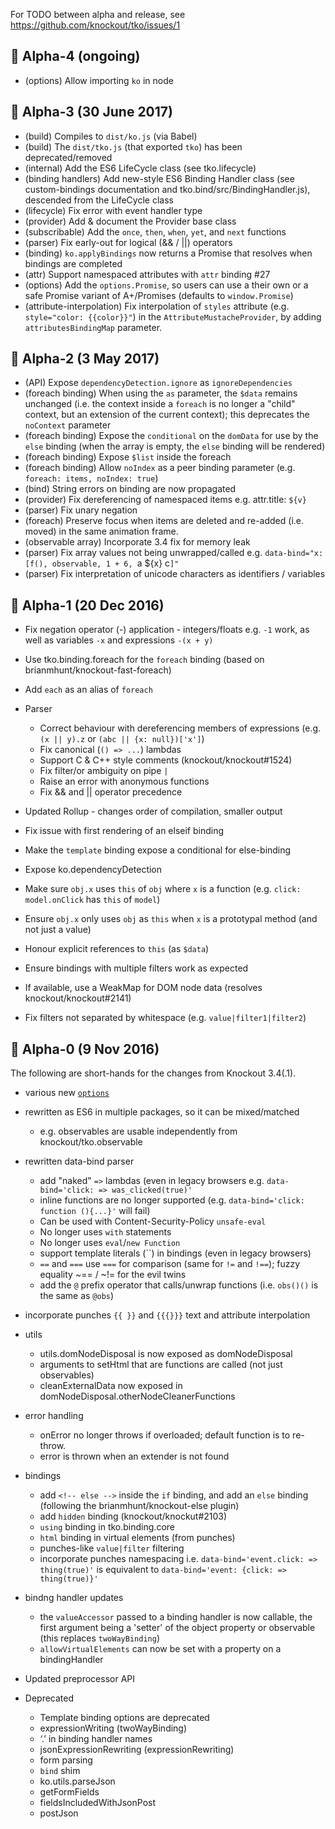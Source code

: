 For TODO between alpha and release, see https://github.com/knockout/tko/issues/1


## 🚜  Alpha-4 (ongoing)

* (options) Allow importing `ko` in node

## 🏰  Alpha-3 (30 June 2017)

* (build) Compiles to `dist/ko.js` (via Babel) 
* (build) The `dist/tko.js` (that exported `tko`) has been deprecated/removed
* (internal) Add the ES6 LifeCycle class (see tko.lifecycle)
* (binding handlers) Add new-style ES6 Binding Handler class (see custom-bindings documentation and tko.bind/src/BindingHandler.js), descended from the LifeCycle class
* (lifecycle) Fix error with event handler type
* (provider) Add & document the Provider base class
* (subscribable) Add the `once`, `then`, `when`, `yet`, and `next` functions
* (parser) Fix early-out for logical (&& / ||) operators
* (binding) `ko.applyBindings` now returns a Promise that resolves when bindings are completed
* (attr) Support namespaced attributes with `attr` binding #27
* (options) Add the `options.Promise`, so users can use a their own or a safe Promise variant of A+/Promises (defaults to `window.Promise`)
* (attribute-interpolation) Fix interpolation of `styles` attribute (e.g. `style="color: {{color}}"`) in the `AttributeMustacheProvider`, by adding `attributesBindingMap` parameter.

## 🐋   Alpha-2  (3 May 2017)

* (API) Expose `dependencyDetection.ignore` as `ignoreDependencies`
* (foreach binding) When using the `as` parameter, the `$data` remains unchanged (i.e. the context inside a `foreach` is no longer a "child" context, but an extension of the current context); this deprecates the `noContext` parameter
* (foreach binding) Expose the `conditional` on the `domData` for use by the `else` binding (when the array is empty, the `else` binding will be rendered)
* (foreach binding) Expose `$list` inside the foreach
* (foreach binding) Allow `noIndex` as a peer binding parameter (e.g. `foreach: items, noIndex: true`)
* (bind) String errors on binding are now propagated
* (provider) Fix dereferencing of namespaced items e.g. attr.title: `${v}`
* (parser) Fix unary negation
* (foreach) Preserve focus when items are deleted and re-added (i.e. moved) in the same animation frame.
* (observable array) Incorporate 3.4 fix for memory leak
* (parser) Fix array values not being unwrapped/called e.g. `data-bind="x: [f(), observable, 1 + 6, `a ${x} c`]"`
* (parser) Fix interpretation of unicode characters as identifiers / variables

##  🏹  Alpha-1  (20 Dec 2016)

* Fix negation operator (-) application - integers/floats e.g. `-1` work, as well as variables `-x` and expressions `-(x + y)`
* Use tko.binding.foreach for the `foreach` binding (based on brianmhunt/knockout-fast-foreach)
* Add `each` as an alias of `foreach`

* Parser
  * Correct behaviour with dereferencing members of expressions (e.g. `(x || y).z` or `(abc || {x: null})['x']`)
  * Fix canonical (`() => ...`) lambdas
  * Support C & C++ style comments (knockout/knockout#1524)
  * Fix filter/or ambiguity on pipe `|`
  * Raise an error with anonymous functions
  * Fix && and || operator precedence

* Updated Rollup - changes order of compilation, smaller output
* Fix issue with first rendering of an elseif binding
* Make the `template` binding expose a conditional for else-binding
* Expose ko.dependencyDetection
* Make sure `obj.x` uses `this` of `obj` where `x` is a function (e.g. `click: model.onClick` has `this` of `model`)
* Ensure `obj.x` only uses `obj` as `this` when `x` is a prototypal method (and not just a value)
* Honour explicit references to `this` (as `$data`)
* Ensure bindings with multiple filters work as expected
* If available, use a WeakMap for DOM node data (resolves knockout/knockout#2141)
* Fix filters not separated by whitespace (e.g. `value|filter1|filter2`)

##  🐚   Alpha-0  (9 Nov 2016)

The following are short-hands for the changes from Knockout 3.4(.1).

* various new [`options`](https://github.com/knockout/tko.utils/blob/master/src/options.js)

* rewritten as ES6 in multiple packages, so it can be mixed/matched
  * e.g. observables are usable independently from knockout/tko.observable

* rewritten data-bind parser
  * add "naked" `=>` lambdas (even in legacy browsers e.g. `data-bind='click: => was_clicked(true)'`
  * inline functions are no longer supported (e.g. `data-bind='click: function (){...}'` will fail)
  * Can be used with Content-Security-Policy `unsafe-eval`
  * No longer uses `with` statements
  * No longer uses `eval`/`new Function`
  * support template literals (``) in bindings (even in legacy browsers)
  * `==` and `===` use `===` for comparison (same for `!=` and `!==`); fuzzy equality ~== / ~!= for the evil twins
  * add the `@` prefix operator that calls/unwrap functions (i.e. `obs()()` is the same as `@obs`)

* incorporate punches `{{ }}` and `{{{}}}` text and attribute interpolation

* utils
  * utils.domNodeDisposal is now exposed as domNodeDisposal
  * arguments to setHtml that are functions are called (not just observables)
  * cleanExternalData now exposed in domNodeDisposal.otherNodeCleanerFunctions

* error handling
  * onError no longer throws if overloaded; default function is to re-throw.
  * error is thrown when an extender is not found

* bindings
  * add `<!-- else -->` inside the `if` binding, and add an `else` binding (following the brianmhunt/knockout-else plugin)
  * add `hidden` binding (knockout/knockut#2103)
  * `using` binding in tko.binding.core
  * `html` binding in virtual elements (from punches)
  * punches-like `value|filter` filtering
  * incorporate punches namespacing i.e. `data-bind='event.click: => thing(true)'` is equivalent to `data-bind='event: {click: => thing(true)}'`

* bindng handler updates
    * the `valueAccessor` passed to a binding handler is now callable, the first argument being a 'setter' of the object property or observable (this replaces `twoWayBinding`)
    * `allowVirtualElements` can now be set with a property on a bindingHandler

* Updated preprocessor API

* Deprecated
  * Template binding options are deprecated
  * expressionWriting (twoWayBinding)
  * ‘.’ in binding handler names
  * jsonExpressionRewriting (expressionRewriting)
  * form parsing
  * `bind` shim
  * ko.utils.parseJson
  * getFormFields
  * fieldsIncludedWithJsonPost
  * postJson
